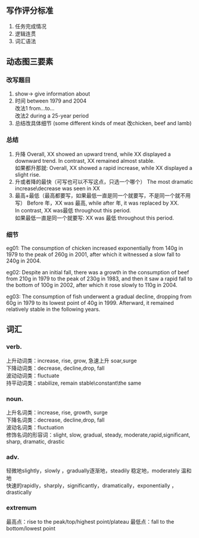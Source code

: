 ## 写作评分标准
1. 任务完成情况
2. 逻辑连贯
3. 词汇语法

## 动态图三要素

### 改写题目
1. show→ give information about
2. 时间 between 1979 and 2004  
改法1  from...to...<br>
改法2  during a 25-year period
3. 总结改具体细节 (some different kinds of meat 改chicken, beef and lamb)

### 总结
1. 升降
Overall, XX showed an upward trend, while XX displayed a downward trend.  In contrast, XX remained almost stable.<br>
如果都升那就: Overall, XX showed a rapid increase, while XX displayed a slight rise.
2. 升或者降的最快（可写也可以不写这点，只选一个哪个）
The most dramatic increase\decrease was seen in XX
3. 最高+最低（最高都要写，如果最低一直是同一个就要写，不是同一个就不用写）
Before 年，XX was 最高, while after 年, it was replaced by XX. In contrast, XX was最低 throughout this period.<br>
如果最低一直是同一个就要写: XX was 最低 throughout this period.

### 细节
eg01: The consumption of chicken increased exponentially  from 140g in 1979 to the peak of 260g in 2001, 
after which it witnessed a slow fall to 240g in 2004.

eg02: Despite an initial fall, there was a growth in the consumption of beef from 210g in 1979 to the peak of 230g in 1983, 
and then it saw a rapid fall to the bottom of 100g in 2002, after which it rose slowly to 110g in 2004.

eg03: The consumption of fish underwent a gradual decline, 
dropping from 60g in 1979 to its lowest point of 40g in 1999. Afterward, it remained relatively stable in the following years.

## 词汇
### verb.
上升动词类：increase, rise, grow, 急速上升 soar,surge<br>
下降动词类：decrease, decline,drop, fall<br>
波动动词类：fluctuate<br>
持平动词类：stabilize, remain stable\constant\the same

### noun.
上升名词类：increase, rise, growth, surge<br>
下降名词类：decrease, decline,drop, fall<br>
波动名词类：fluctuation<br>
修饰名词的形容词：slight, slow, gradual, steady, moderate,rapid,significant, sharp, dramatic, drastic

### adv.
轻微地slightly，slowly ，gradually逐渐地，steadily 稳定地，moderately 温和地<br>
快速的rapidly，sharply，significantly，dramatically，exponentially ，drastically

### extremum
最高点：rise to the peak/top/highest point/plateau
最低点：fall to the bottom/lowest point
